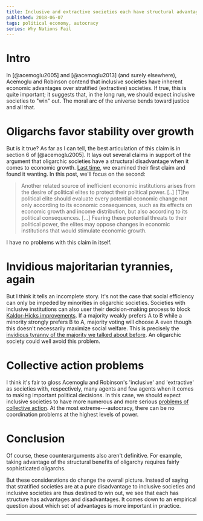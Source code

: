 ```yaml
---
title: Inclusive and extractive societies each have structural advantages
published: 2018-06-07
tags: political economy, autocracy
series: Why Nations Fail
---
```


# Intro

In [@acemoglu2005] and [@acemoglu2013] (and surely elsewhere), Acemoglu and Robinson contend that inclusive societies have inherent economic advantages over stratified (extractive) societies. If true, this is quite important; it suggests that, in the long run, we should expect inclusive societies to "win" out. The moral arc of the universe bends toward justice and all that.

# Oligarchs favor stability over growth

But is it true? As far as I can tell, the best articulation of this claim is in section 6 of [@acemoglu2005]. It lays out several claims in support of the argument that oligarchic societies have a structural disadvantage when it comes to economic growth. [Last time](/posts/autocrats-accelerate-growth-cooperation/), we examined their first claim and found it wanting. In this post, we'll focus on the second:

<blockquote>
Another related source of inefficient economic institutions arises from the desire of political elites to protect their political power. [..] [T]he political elite should evaluate every potential economic change not only according to its economic consequences, such as its effects on economic growth and income distribution, but also according to its political consequences. [...] Fearing these potential threats to their political power, the elites may oppose changes in economic institutions that would stimulate economic growth.
</blockquote>

I have no problems with this claim in itself.

# Invidious majoritarian tyrannies, again

But I think it tells an incomplete story. It's not the case that social efficiency can only be impeded by minorities in oligarchic societies. Societies with inclusive institutions can also user their decision-making process to block [Kaldor-Hicks improvements](https://en.wikipedia.org/wiki/Kaldor%E2%80%93Hicks_efficiency). If a majority weakly prefers A to B while a minority strongly prefers B to A, majority voting will choose A even though this doesn't necessarily maximize social welfare. This is precisely the [invidious tyranny of the majority we talked about before](/posts/innocuous-invidious-majoritarian-tyrannies). An oligarchic society could well avoid this problem.

<!--more-->

# Collective action problems

I think it's fair to gloss Acemoglu and Robinson's 'inclusive' and 'extractive' as societies with, respectively, many agents and few agents when it comes to making important political decisions. In this case, we should expect inclusive societies to have more numerous and more serious [problems of collective action](https://en.wikipedia.org/wiki/Collective_action_problem). At the most extreme---autocracy, there can be no coordination problems at the highest levels of power.

# Conclusion

Of course, these counterarguments also aren't definitive. For example, taking advantage of the structural benefits of oligarchy requires fairly sophisticated oligarchs.

But these considerations do change the overall picture. Instead of saying that stratified societies are at a pure disadvantage to inclusive societies and inclusive societies are thus destined to win out, we see that each has structure has advantages and disadvantages. It comes down to an empirical question about which set of advantages is more important in practice.

<hr class="references">
